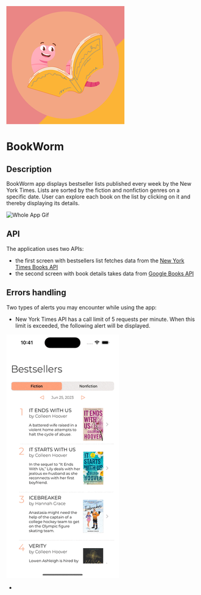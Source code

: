 ![BookWorm icon](/Images&Gifs/BookWormIcon.png)

# BookWorm

## Description

BookWorm app displays bestseller lists published every week by the New York Times. Lists are sorted by the fiction and nonfiction genres on a specific date. User can explore each book on the list by clicking on it and thereby displaying its details.

![Whole App Gif](/Images&Gifs/WholeAppGif.gif)

## API

The application uses two APIs:
* the first screen with bestsellers list fetches data from the [New York Times Books API](https://developer.nytimes.com/docs/books-product/1/overview)
* the second screen with book details takes data from [Google Books API](https://developers.google.com/books/docs/v1/using)

## Errors handling

Two types of alerts you may encounter while using the app:
* New York Times API has a call limit of 5 requests per minute. When this limit is exceeded, the following alert will be displayed.

![Error number of requests](/Images&Gifs/ErrorNumberOfRequests.gif)

* 





